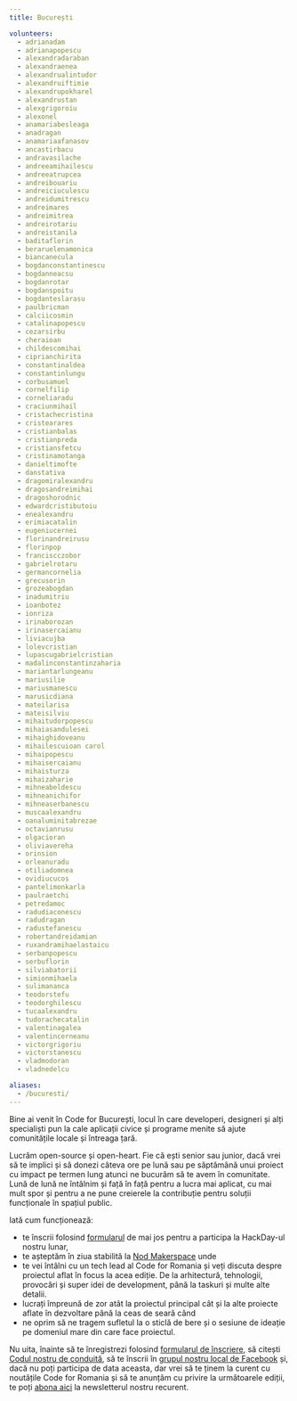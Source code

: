 ```yaml
---
title: București

volunteers:
  - adrianadam
  - adrianapopescu
  - alexandradaraban
  - alexandraenea
  - alexandrualintudor
  - alexandruiftimie
  - alexandrupokharel
  - alexandrustan
  - alexgrigoroiu
  - alexonel
  - anamariabesleaga
  - anadragan
  - anamariaafanasov
  - ancastirbacu
  - andravasilache
  - andreeamihailescu
  - andreeatrupcea
  - andreibouariu
  - andreiciuculescu
  - andreidumitrescu
  - andreimares
  - andreimitrea
  - andreirotariu
  - andreistanila
  - baditaflorin
  - beraruelenamonica
  - biancanecula
  - bogdanconstantinescu
  - bogdanneacsu
  - bogdanrotar
  - bogdanspoitu
  - bogdanteslarasu
  - paulbricman
  - calciicosmin
  - catalinapopescu
  - cezarsirbu
  - cheraioan
  - childescomihai
  - ciprianchirita
  - constantinaldea
  - constantinlungu
  - corbusamuel
  - cornelfilip
  - corneliaradu
  - craciunmihail
  - cristachecristina
  - cristearares
  - cristianbalas
  - cristianpreda
  - cristiansfetcu
  - cristinamotanga
  - danieltimofte
  - danstativa
  - dragomiralexandru
  - dragosandreimihai
  - dragoshorodnic
  - edwardcristibutoiu
  - enealexandru
  - erimiacatalin
  - eugeniucernei
  - florinandreirusu
  - florinpop
  - franciscczobor
  - gabrielrotaru
  - germancornelia
  - grecusorin
  - grozeabogdan
  - inadumitriu
  - ioanbotez
  - ionriza
  - irinaborozan
  - irinasercaianu
  - liviacujba
  - lolevcristian
  - lupascugabrielcristian
  - madalinconstantinzaharia
  - mariantarlungeanu
  - mariusilie
  - mariusmanescu
  - marusicdiana
  - mateilarisa
  - mateisilviu
  - mihaitudorpopescu
  - mihaiasandulesei
  - mihaighidoveanu
  - mihailescuioan carol
  - mihaipopescu
  - mihaisercaianu
  - mihaisturza
  - mihaizaharie
  - mihneabeldescu
  - mihneanichifor
  - mihneaserbanescu
  - muscaalexandru
  - oanaluminitabrezae
  - octavianrusu
  - olgacioran
  - oliviavereha
  - orinsion
  - orleanuradu
  - otiliadomnea
  - ovidiucucos
  - pantelimonkarla
  - paulraetchi
  - petredamoc
  - radudiaconescu
  - radudragan
  - radustefanescu
  - robertandreidamian
  - ruxandramihaelastaicu
  - serbanpopescu
  - serbuflorin
  - silviabatorii
  - simionmihaela
  - sulimananca
  - teodorstefu
  - teodorghilescu
  - tucaalexandru
  - tudorachecatalin
  - valentinagalea
  - valentincerneanu
  - victorgrigoriu
  - victorstanescu
  - vladmodoran
  - vladnedelcu

aliases:
  - /bucuresti/
---
```


Bine ai venit în Code for București, locul în care developeri, designeri și alți specialiști pun la cale aplicații civice și programe menite să ajute comunitățile locale și întreaga țară.

Lucrăm open-source și open-heart. Fie că ești senior sau junior, dacă vrei să te implici și să donezi câteva ore pe lună sau pe săptămână unui proiect cu impact pe termen lung atunci ne bucurăm să te avem în comunitate. Lună de lună ne întâlnim și față în față pentru a lucra mai aplicat, cu mai mult spor și pentru a ne pune creierele la contribuție pentru soluții funcționale în spațiul public. 

Iată cum funcționează: 

* te înscrii folosind [formularul](https://tfsg.code4.ro/ro/hackday/) de mai jos pentru a participa la HackDay-ul nostru lunar, 
* te așteptăm în ziua stabilită la [Nod Makerspace](https://goo.gl/maps/H4oppnCseTNUxxeUA) unde
* te vei întâlni cu un tech lead al Code for Romania și veți discuta despre proiectul aflat în focus la acea ediție. De la arhitectură, tehnologii, provocări și super idei de development, până la taskuri și multe alte detalii. 
* lucrați împreună de zor atât la proiectul principal cât și la alte proiecte aflate în dezvoltare până la ceas de seară când 
* ne oprim să ne tragem sufletul la o sticlă de bere și o sesiune de ideație pe domeniul mare din care face proiectul. 

Nu uita, înainte să te înregistrezi folosind [formularul de înscriere](https://tfsg.code4.ro/ro/hackday/), să citești [Codul nostru de conduită](https://code4.ro/ro/codul-de-conduita/), să te înscrii în [grupul nostru local de Facebook](https://www.facebook.com/pg/code4romania/groups/?ref=page_internal) și, dacă nu poți participa de data aceasta, dar vrei să te ținem la curent cu noutățile Code for Romania și să te anunțăm cu privire la următoarele ediții, te poți [abona aici](https://code4.us13.list-manage.com/subscribe?u=1bcbbbff5fbab7429738442f5&id=cb38ce1e2a) la newsletterul nostru recurent. 